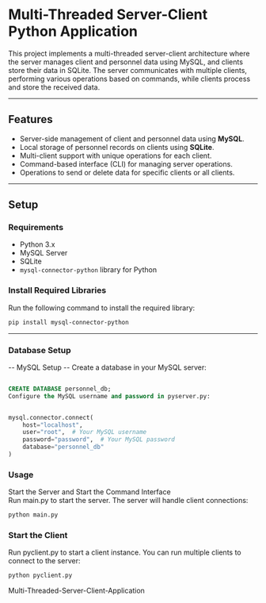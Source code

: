 # **Multi-Threaded Server-Client Python Application**

This project implements a multi-threaded server-client architecture where the server manages client and personnel data using MySQL, and clients store their data in SQLite. The server communicates with multiple clients, performing various operations based on commands, while clients process and store the received data.

---

## **Features**

- Server-side management of client and personnel data using **MySQL**.
- Local storage of personnel records on clients using **SQLite**.
- Multi-client support with unique operations for each client.
- Command-based interface (CLI) for managing server operations.
- Operations to send or delete data for specific clients or all clients.

---

## **Setup**

### Requirements

- Python 3.x
- MySQL Server
- SQLite
- `mysql-connector-python` library for Python

### Install Required Libraries

Run the following command to install the required library:

```bash
pip install mysql-connector-python
```
---

### Database Setup
-- MySQL Setup
-- Create a database in your MySQL server:

```sql

CREATE DATABASE personnel_db;
Configure the MySQL username and password in pyserver.py:
```
```python

mysql.connector.connect(
    host="localhost",
    user="root",  # Your MySQL username
    password="password",  # Your MySQL password
    database="personnel_db"
)
```
### Usage
Start the Server and Start the Command Interface  
Run main.py to start the server. The server will handle client connections:

```bash
python main.py
```

### Start the Client
Run pyclient.py to start a client instance. You can run multiple clients to connect to the server:

```bash
python pyclient.py
```



Multi-Threaded-Server-Client-Application

